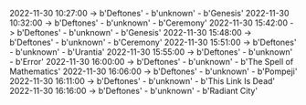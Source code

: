 2022-11-30 10:27:00 -> b'Deftones' - b'unknown' - b'Genesis'
2022-11-30 10:32:00 -> b'Deftones' - b'unknown' - b'Ceremony'
2022-11-30 15:42:00 -> b'Deftones' - b'unknown' - b'Genesis'
2022-11-30 15:48:00 -> b'Deftones' - b'unknown' - b'Ceremony'
2022-11-30 15:51:00 -> b'Deftones' - b'unknown' - b'Urantia'
2022-11-30 15:55:00 -> b'Deftones' - b'unknown' - b'Error'
2022-11-30 16:00:00 -> b'Deftones' - b'unknown' - b'The Spell of Mathematics'
2022-11-30 16:06:00 -> b'Deftones' - b'unknown' - b'Pompeji'
2022-11-30 16:11:00 -> b'Deftones' - b'unknown' - b'This Link Is Dead'
2022-11-30 16:16:00 -> b'Deftones' - b'unknown' - b'Radiant City'
